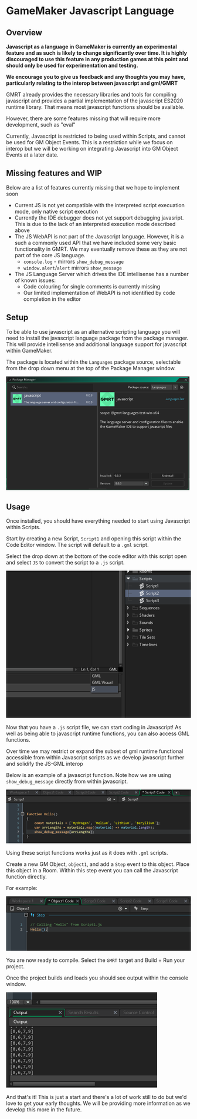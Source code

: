 
# GameMaker Javascript Language

## Overview

**Javascript as a language in GameMaker is currently an experimental feature and as such is likely to change significantly over time. It is highly discouraged to use this feature in any production games at this point and should only be used for experimentation and testing.**

**We encourage you to give us feedback and any thoughts you may have, particularly relating to the interop between javascript and gml/GMRT**

GMRT already provides the necessary libraries and tools for compiling javascript and provides a partial implementation of the javascript ES2020 runtime library. That means most javascript functions should be available.

However, there are some features missing that will require more development, such as "eval"

Currently, Javascript is restricted to being used within Scripts, and cannot be used for GM Object Events. This is a restriction while we focus on interop but we will be working on integrating Javascript into GM Object Events at a later date.

## Missing features and WIP

Below are a list of features currently missing that we hope to implement soon

* Current JS is not yet compatible with the interpreted script execuation mode, only native script execution
* Currently the IDE debugger does not yet support debugging javasript. This is due to the lack of an interpreted execution mode described above
* The JS WebAPI is not part of the Javascript language. However, it is a such a commonly used API that we have included some very basic functionality in GMRT. We may eventually remove these as they are not part of the core JS language. 
  * `console.log` - mirrors `show_debug_message`
  * `window.alert`/`alert` mirrors `show_message`
* The JS Language Server which drives the IDE intellisense has a number of known issues:
  * Code colouring for single comments is currently missing
  * Our limited implementation of WebAPI is not identified by code completion in the editor

## Setup

To be able to use javascript as an alternative scripting language you will need to install the javascript language package from the package manager. This will provide intellisense and additional language support for javascript within GameMaker.

The package is located within the `Languages` package source, selectable from the drop down menu at the top of the Package Manager window.

![Javascript Package Manager](1.png)

## Usage

Once installed, you should have everything needed to start using Javascript within Scripts.

Start by creating a new Script, `Script1` and opening this script within the Code Editor window.
The script will default to a `.gml` script.

Select the drop down at the bottom of the code editor with this script open and select `JS` to convert the script to a `.js` script.

![Javascript Language Selection](2.png)

Now that you have a `.js` script file, we can start coding in Javascript!
As well as being able to javascript runtime functions, you can also access GML functions.

Over time we may restrict or expand the subset of gml runtime functional accessible from within Javascript scripts as we develop javascript further and solidify the JS-GML interop

Below is an example of a javascript function. Note how we are using `show_debug_message` directly from within javascript.

![Javascript GM Script](3.png)

Using these script functions works just as it does with `.gml` scripts.

Create a new GM Object, `object1`, and add a `Step` event to this object. Place this object in a Room.
Within this step event you can call the Javascript function directly.

For example:

![Javascript GM Object Event Call](4.png)

You are now ready to compile. Select the `GMRT` target and Build + Run your project.

Once the project builds and loads you should see output within the console window.

![Javascript Console Output](5.png)

And that's it! This is just a start and there's a lot of work still to do but we'd love to get your early thoughts. We will be providing more information as we develop this more in the future.